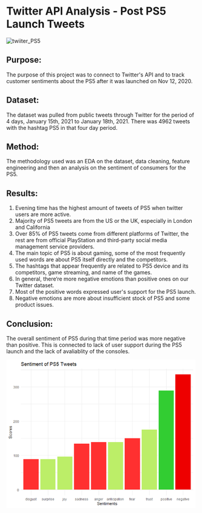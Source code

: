 # Twitter API Analysis - Post PS5 Launch Tweets

![twiiter_PS5](https://pbs.twimg.com/media/Ey2izCCXIAAcYFN.jpg)

## Purpose:
The purpose of this project was to connect to Twitter's API and to track customer sentiments about the PS5 after it was launched on Nov 12, 2020. 

## Dataset:
The dataset was pulled from public tweets through Twitter for the period of 4 days, January 15th, 2021 to January 18th, 2021. There was 4962 tweets with the hashtag PS5 in that four day period.

## Method:
The methodology used was an EDA on the dataset, data cleaning, feature engineering and then an analysis on the sentiment of consumers for the PS5.

## Results:

1) Evening time has the highest amount of tweets of PS5 when twitter users are more active.
2) Majority of PS5 tweets are from the US or the UK, especially in London and California
3) Over 85% of PS5 tweets come from different platforms of Twitter, the rest are from 
   official PlayStation and third-party social media management service providers.
4) The main topic of PS5 is about gaming, some of the most frequently used words are
   about PS5 itself directly and the competitors.
5) The hashtags that appear frequently are related to PS5 device and its competitors, 
   game streaming, and name of the games.
6) In general, there‘re more negative emotions than positive ones on our Twitter dataset.
7) Most of the positive words expressed user's support for the PS5 launch.
8) Negative emotions are more about insufficient stock of PS5 and some product issues.

## Conclusion:

The overall sentiment of PS5 during that time period was more negative than positive. This is connected to lack of user support during the PS5 launch and the lack of avaliablity of the consoles.

<img src="/images/sentiment_PS5.png" width="500">   
